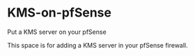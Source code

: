 # KMS-on-pfSense
Put a KMS server on your pfSense

This space is for adding a KMS server in your pfSense firewall.<br>
